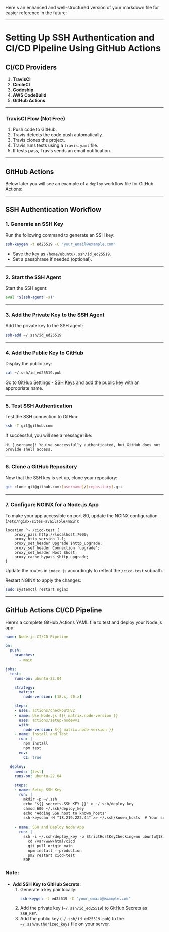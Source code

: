 Here's an enhanced and well-structured version of your markdown file for easier reference in the future:  

---

# Setting Up SSH Authentication and CI/CD Pipeline Using GitHub Actions  

## CI/CD Providers  

1. **TravisCI**  
2. **CircleCI**  
3. **Codeship**  
4. **AWS CodeBuild**  
5. **GitHub Actions**  

---

### TravisCI Flow (Not Free)  

1. Push code to GitHub.  
2. Travis detects the code push automatically.  
3. Travis clones the project.  
4. Travis runs tests using a `travis.yaml` file.  
5. If tests pass, Travis sends an email notification.  

---

## GitHub Actions  

Below later you will see an example of a `deploy` workflow file for GitHub Actions:  

---

## SSH Authentication Workflow  

### 1. Generate an SSH Key  

Run the following command to generate an SSH key:  
```bash
ssh-keygen -t ed25519 -C "your_email@example.com"
```  
- Save the key as `/home/ubuntu/.ssh/id_ed25519`.  
- Set a passphrase if needed (optional).  

---

### 2. Start the SSH Agent  

Start the SSH agent:  
```bash
eval "$(ssh-agent -s)"
```  

---

### 3. Add the Private Key to the SSH Agent  

Add the private key to the SSH agent:  
```bash
ssh-add ~/.ssh/id_ed25519
```  

---

### 4. Add the Public Key to GitHub  

Display the public key:  
```bash
cat ~/.ssh/id_ed25519.pub
```  
Go to [GitHub Settings - SSH Keys](https://github.com/settings/keys) and add the public key with an appropriate name.  

---

### 5. Test SSH Authentication  

Test the SSH connection to GitHub:  
```bash
ssh -T git@github.com
```  
If successful, you will see a message like:  
```
Hi [username]! You've successfully authenticated, but GitHub does not provide shell access.
```  

---

### 6. Clone a GitHub Repository  

Now that the SSH key is set up, clone your repository:  
```bash
git clone git@github.com:[username]/[repository].git
```  

---

### 7. Configure NGINX for a Node.js App  

To make your app accessible on port 80, update the NGINX configuration (`/etc/nginx/sites-available/main`):  
```nginx
location ^~ /cicd-test {
    proxy_pass http://localhost:7000;
    proxy_http_version 1.1;
    proxy_set_header Upgrade $http_upgrade;
    proxy_set_header Connection 'upgrade';
    proxy_set_header Host $host;
    proxy_cache_bypass $http_upgrade;
}
```  

Update the routes in `index.js` accordingly to reflect the `/cicd-test` subpath.  

Restart NGINX to apply the changes:  
```bash
sudo systemctl restart nginx
```  

---

## GitHub Actions CI/CD Pipeline  

Here’s a complete GitHub Actions YAML file to test and deploy your Node.js app:  

```yaml
name: Node.js CI/CD Pipeline

on:
  push:
    branches:
      - main

jobs:
  test:
    runs-on: ubuntu-22.04

    strategy:
      matrix:
        node-version: [18.x, 20.x]

    steps:
    - uses: actions/checkout@v2
    - name: Use Node.js ${{ matrix.node-version }}
      uses: actions/setup-node@v1
      with:
        node-version: ${{ matrix.node-version }}
    - name: Install and Test
      run: |
        npm install
        npm test
      env:
        CI: true

  deploy:
    needs: [test]
    runs-on: ubuntu-22.04

    steps:
    - name: Setup SSH Key
      run: |
        mkdir -p ~/.ssh
        echo "${{ secrets.SSH_KEY }}" > ~/.ssh/deploy_key
        chmod 600 ~/.ssh/deploy_key
        echo "Adding SSH host to known_hosts"
        ssh-keyscan -H "18.219.222.44" >> ~/.ssh/known_hosts  # Your server's IP

    - name: SSH and Deploy Node App
      run: |
        ssh -i ~/.ssh/deploy_key -o StrictHostKeyChecking=no ubuntu@18.219.222.44 << 'EOF'
          cd /var/www/html/cicd
          git pull origin main
          npm install --production
          pm2 restart cicd-test
        EOF
```

### Note:  

- **Add SSH Key to GitHub Secrets:**  
  1. Generate a key pair locally:  
     ```bash
     ssh-keygen -t ed25519 -C "your_email@example.com"
     ```  
  2. Add the private key (`~/.ssh/id_ed25519`) to GitHub Secrets as `SSH_KEY`.  
  3. Add the public key (`~/.ssh/id_ed25519.pub`) to the `~/.ssh/authorized_keys` file on your server.  


